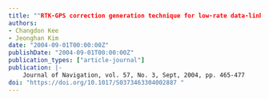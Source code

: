 ```yaml
---
title: ""RTK-GPS correction generation technique for low-rate data-link""
authors:
- Changdon Kee
- Jeonghan Kim
date: "2004-09-01T00:00:00Z"
publishDate: "2004-09-01T00:00:00Z"
publication_types: ["article-journal"]
publication: |-
    Journal of Navigation, vol. 57, No. 3, Sept, 2004, pp. 465-477
doi: "https://doi.org/10.1017/S0373463304002887 "
---
```

